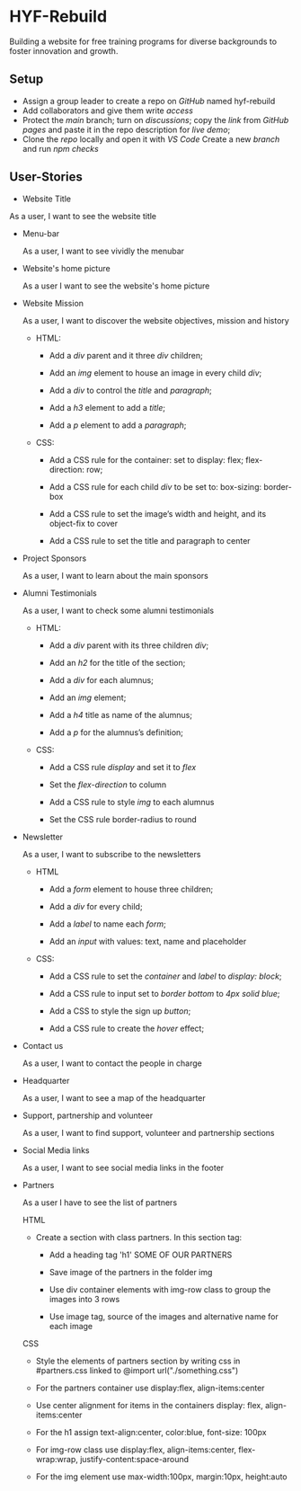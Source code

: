# HYF-Rebuild

Building a website for free training programs for diverse backgrounds to foster
innovation and growth.

## Setup

- Assign a group leader to create a repo on _GitHub_ named hyf-rebuild
- Add collaborators and give them write _access_
- Protect the _main_ branch; turn on _discussions_; copy the _link_ from _GitHub
  pages_ and paste it in the repo description for _live demo_;
- Clone the _repo_ locally and open it with _VS Code_ Create a new _branch_ and
  run _npm checks_

## User-Stories

- Website Title

As a user, I want to see the website title

- Menu-bar

  As a user, I want to see vividly the menubar

- Website's home picture

  As a user I want to see the website's home picture

- Website Mission

  As a user, I want to discover the website objectives, mission and history

  - HTML:

    - Add a _div_ parent and it three _div_ children;

    - Add an _img_ element to house an image in every child _div_;

    - Add a _div_ to control the _title_ and _paragraph_;

    - Add a _h3_ element to add a _title_;

    - Add a _p_ element to add a _paragraph_;

  - CSS:

    - Add a CSS rule for the container: set to display: flex; flex-direction:
      row;

    - Add a CSS rule for each child _div_ to be set to: box-sizing: border-box

    - Add a CSS rule to set the image’s width and height, and its object-fix to
      cover

    - Add a CSS rule to set the title and paragraph to center

- Project Sponsors

  As a user, I want to learn about the main sponsors

- Alumni Testimonials

  As a user, I want to check some alumni testimonials

  - HTML:

    - Add a _div_ parent with its three children _div_;

    - Add an _h2_ for the title of the section;

    - Add a _div_ for each alumnus;

    - Add an _img_ element;

    - Add a _h4_ title as name of the alumnus;

    - Add a _p_ for the alumnus’s definition;

  - CSS:

    - Add a CSS rule _display_ and set it to _flex_

    - Set the _flex-direction_ to column

    - Add a CSS rule to style _img_ to each alumnus

    - Set the CSS rule border-radius to round

- Newsletter

  As a user, I want to subscribe to the newsletters

  - HTML

    - Add a _form_ element to house three children;

    - Add a _div_ for every child;

    - Add a _label_ to name each _form_;

    - Add an _input_ with values: text, name and placeholder

  - CSS:

    - Add a CSS rule to set the _container_ and _label_ to _display: block_;

    - Add a CSS rule to input set to _border bottom_ to _4px solid blue_;

    - Add a CSS to style the sign up _button_;

    - Add a CSS rule to create the _hover_ effect;

- Contact us

  As a user, I want to contact the people in charge

- Headquarter

  As a user, I want to see a map of the headquarter

- Support, partnership and volunteer

  As a user, I want to find support, volunteer and partnership sections

- Social Media links

  As a user, I want to see social media links in the footer

- Partners

  As a user I have to see the list of partners

  HTML

  - Create a section with class partners. In this section tag:

    - Add a heading tag 'h1' SOME OF OUR PARTNERS

    - Save image of the partners in the folder img

    - Use div container elements with img-row class to group the images into 3
      rows

    - Use image tag, source of the images and alternative name for each image

  CSS

  - Style the elements of partners section by writing css in #partners.css
    linked to @import url("./something.css")

  - For the partners container use display:flex, align-items:center

  - Use center alignment for items in the containers display: flex,
    align-items:center

  - For the h1 assign text-align:center, color:blue, font-size: 100px

  - For img-row class use display:flex, align-items:center, flex-wrap:wrap,
    justify-content:space-around

  - For the img element use max-width:100px, margin:10px, height:auto
